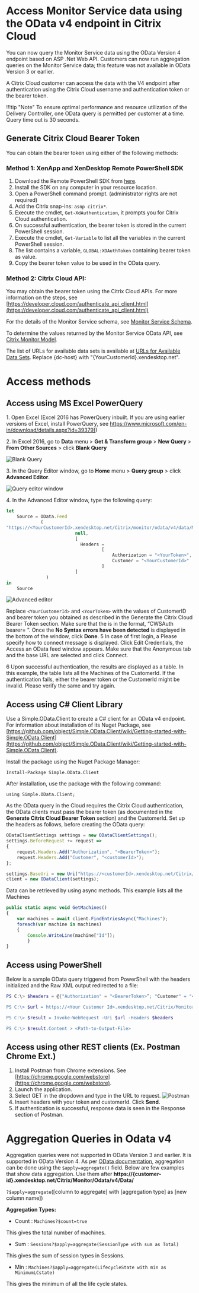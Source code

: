 # Access Monitor Service data using the OData v4 endpoint in Citrix Cloud

You can now query the Monitor Service data using the OData Version 4 endpoint based on ASP .Net Web API. Customers can now run aggregation queries on the Monitor Service data; this feature was not available in OData Version 3 or earlier. 

A Citrix Cloud customer can access the data with the V4 endpoint after authentication using the Citrix Cloud username and authentication token or the bearer token.


!!!tip "Note" 
        To ensure optimal performance and resource utilization of the Delivery Controller, one OData query is permitted per customer at a time. Query time out is 30 seconds.

## Generate Citrix Cloud Bearer Token

You can obtain the bearer token using either of the following methods: 

### Method 1: XenApp and XenDesktop Remote PowerShell SDK

1.	Download the Remote PowerShell SDK from [here](http://download.apps.cloud.com/CitrixPoshSdk.exe).
2.	Install the SDK on any computer in your resource location.
3.	Open a PowerShell command prompt. (administrator rights are not required)
4.	Add the Citrix snap-ins: `asnp citrix*`.
5.	Execute the cmdlet, `Get-XdAuthentication`, it prompts you for Citrix Cloud authentication.
6.	On successful authentication, the bearer token is stored in the current PowerShell session.
7.	Execute the cmdlet, `Get-Variable` to list all the variables in the current PowerShell session.
8.	The list contains a variable, `GLOBAL:XDAuthToken` containing bearer token as value.
9.	Copy the bearer token value to be used in the OData query.

### Method 2: Citrix Cloud API:

You may obtain the bearer token using the Citrix Cloud APIs. For more information on the steps, see [https://developer.cloud.com/authenticate_api_client.html](https://developer.cloud.com/authenticate_api_client.html)

For the details of the Monitor Service schema, see [Monitor Service Schema](https://developer-docs.citrix.com/projects/monitor-service-odata-api/en/7.16/#monitor-service-schema).

To determine the values returned by the Monitor Service OData API, see [Citrix.Monitor.Model](https://developer-docs.citrix.com/projects/monitor-service-odata-api/en/7.16/api-reference/Monitor.Model/).

The list of URLs for available data sets is available at [URLs for Available Data Sets](https://developer-docs.citrix.com/projects/monitor-service-odata-api/en/7.16/#urls-for-available-data-sets). Replace {dc-host} with "{YourCustomerId}.xendesktop.net".

# Access methods
## Access using MS Excel PowerQuery 

&#49;.	Open Excel (Excel 2016 has PowerQuery inbuilt. If you are using earlier versions of Excel, install PowerQuery, see [https://www.microsoft.com/en-in/download/details.aspx?id=39379)](https://www.microsoft.com/en-in/download/details.aspx?id=39379))

&#50;.	In Excel 2016, go to **Data** menu > **Get & Transform group** > **New Query** > **From Other Sources** > click **Blank Query**

![Blank Query](./blank-query.png)

&#51;. In the Query Editor window, go to **Home** menu > **Query group** > click **Advanced Editor**.

![Query editor window](./query-editor.png)

&#52;. In the Advanced Editor window, type the following query:

```js
let
    Source = OData.Feed
             ( 
"https://<YourCustomerId>.xendesktop.net/Citrix/monitor/odata/v4/data/Machines", 
                          null, 
                          [
                          	Headers = 
                                    [
                                    	Authorization = "<YourToken>",
                                     	Customer = "<YourCustomerId>"
                                    ]
                          ]
               )
in
	Source
```

![Advanced editor](./advanced-query.png)

Replace `<YourCustomerId>` and `<YourToken>` with the values of CustomerID and bearer token you obtained as described in the Generate the Citrix Cloud Bearer Token section. Make sure that the <YourToken> is in the format, “CWSAuth bearer= <bearer token>”. Once the **No Syntax errors have been detected** is displayed in the bottom of the window, click **Done**.
&#53; In case of first login, a Please specify how to connect message is displayed. Click Edit Credentials, the Access an OData feed window appears. Make sure that the Anonymous tab and the base URL are selected and click Connect.

&#54; Upon successful authentication, the results are displayed as a table. In this example, the table lists all the Machines of the CustomerId. If the authentication fails, either the bearer token or the CustomerId might be invalid. Please verify the same and try again.

## Access using C# Client Library

Use a Simple.OData.Client to create a C# client for an OData v4 endpoint. For information about installation of its Nuget Package, see [https://github.com/object/Simple.OData.Client/wiki/Getting-started-with-Simple.OData.Client](https://github.com/object/Simple.OData.Client/wiki/Getting-started-with-Simple.OData.Client).

Install the package using the Nuget Package Manager:

```
Install-Package Simple.OData.Client
```
After installation, use the package with the following command:

```
using Simple.OData.Client;
```

As the OData query in the Cloud requires the Citrix Cloud authentication, the OData clients must pass the bearer token (as documented in the **Generate Citrix Cloud Bearer Token** section) and the CustomerId. Set up the headers as follows, before creating the OData query:

```js
ODataClientSettings settings = new ODataClientSettings();
settings.BeforeRequest += request => 
{
    request.Headers.Add("Authorization", "<BearerToken>");
    request.Headers.Add("Customer", "<customerId>");
};

settings.BaseUri = new Uri("https://<customerId>.xendesktop.net/Citrix/monitor/odata/v4/data");
client = new ODataClient(settings);
```

Data can be retrieved by using async methods. This example lists all the Machines

```js
public static async void GetMachines()
{
    var machines = await client.FindEntriesAsync("Machines");
    foreach(var machine in machines)
    {
        Console.WriteLine(machine["Id"]);
        }
}
```
## Access using PowerShell

Below is a sample OData query triggered from PowerShell with the headers initialized and the Raw XML output redirected to a file:

```powershell
PS C:\> $headers = @{"Authorization" = "<BearerToken>”; "Customer" = "<Your Customer Id>"}

PS C:\> $url = https://<Your Customer Id>.xendesktop.net/Citrix/Monitor/OData/v4/Data/Users

PS C:\> $result = Invoke-WebRequest -Uri $url -Headers $headers

PS C:\> $result.Content > <Path-to-Output-File>
```
## Access using other REST clients (Ex. Postman Chrome Ext.)

1.	Install Postman from Chrome extensions. See [https://chrome.google.com/webstore](https://chrome.google.com/webstore).
2.	Launch the application.
3.	Select GET in the dropdown and type in the URL to request. ![Postman](./postman.png)
4.  Insert headers with your token and customerId. Click **Send**.
1.  If authentication is successful, response data is seen in the Response section of Postman.

# Aggregation Queries in Odata v4

Aggregation queries were not supported in OData Version 3 and earlier. It is supported in OData Version 4. As per [OData documentation](http://docs.oasis-open.org/odata/odata-data-aggregation-ext/v4.0/cs01/odata-data-aggregation-ext-v4.0-cs01.html), aggregation can be done using the `$apply=aggregate()` field. Below are few examples that show data aggregation. Use them after **https://{customer-id}.xendesktop.net/Citrix/Monitor/Odata/v4/Data/<TableName>**

`?$apply=aggregate`([column to aggregate] with [aggregation type] as [new column name])

**Aggregation Types:**

* Count : `Machines?$count=true`

This gives the total number of machines.

* Sum : `Sessions?$apply=aggregate(SessionType with sum as Total)`

This gives the sum of session types in Sessions.

* Min : `Machines?$apply=aggregate(LifecycleState with min as MinimumLCstate)`

This gives the minimum of all the life cycle states.
